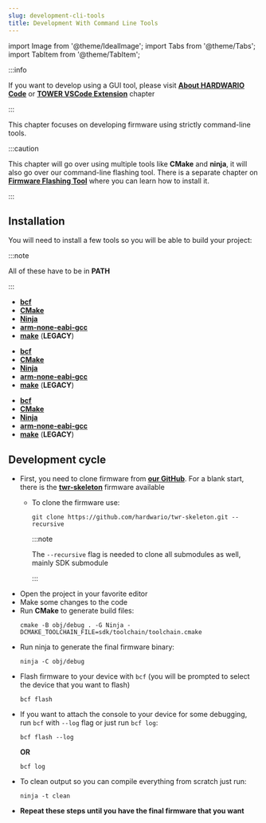 ```yaml
---
slug: development-cli-tools
title: Development With Command Line Tools
---
```

import Image from '@theme/IdealImage';
import Tabs from '@theme/Tabs';
import TabItem from '@theme/TabItem';

:::info

If you want to develop using a GUI tool, please visit [**About HARDWARIO Code**](./about-hardwario-code.md) or [**TOWER VSCode Extension**](./tower-vscode-extension.md) chapter

:::

This chapter focuses on developing firmware using strictly command-line tools.

:::caution

This chapter will go over using multiple tools like **CMake** and **ninja**, it will also go over our command-line flashing tool. There is a separate chapter on [**Firmware Flashing Tool**](../command-line-tools/firmware-tool.md) where you can learn how to install it.

:::

## Installation

You will need to install a few tools so you will be able to build your project:

:::note

All of these have to be in **PATH**

:::

<Tabs groupId="operating-system">
<TabItem value="windows" label="Windows" default>

- [**bcf**](../command-line-tools/firmware-tool.md)
- [**CMake**](https://cmake.org/install/)
- [**Ninja**](https://github.com/ninja-build/ninja/releases)
- [**arm-none-eabi-gcc**](https://mynewt.apache.org/latest/get_started/native_install/cross_tools.html#installing-the-arm-toolchain-for-windows)
- [**make**](https://www.technewstoday.com/install-and-use-make-in-windows/) (**LEGACY**)

</TabItem>
<TabItem value="linux" label="Linux">

- [**bcf**](../command-line-tools/firmware-tool.md)
- [**CMake**](https://cmake.org/install/)
- [**Ninja**](https://github.com/ninja-build/ninja/releases)
- [**arm-none-eabi-gcc**](https://mynewt.apache.org/latest/get_started/native_install/cross_tools.html#installing-the-arm-toolchain-for-linux)
- [**make**](https://linuxhint.com/install-make-ubuntu/) (**LEGACY**)

</TabItem>
<TabItem value="macOS" label="macOS">

- [**bcf**](../command-line-tools/firmware-tool.md)
- [**CMake**](https://cmake.org/install/)
- [**Ninja**](https://github.com/ninja-build/ninja/releases)
- [**arm-none-eabi-gcc**](https://mynewt.apache.org/latest/get_started/native_install/cross_tools.html#installing-the-arm-toolchain-for-mac-os-x)
- [**make**](https://formulae.brew.sh/formula/make) (**LEGACY**)

</TabItem>
</Tabs>

## Development cycle

- First, you need to clone firmware from [**our GitHub**](https://github.com/hardwario). For a blank start, there is the [**twr-skeleton**](https://github.com/hardwario/twr-skeleton) firmware available
  - To clone the firmware use:
    ```
    git clone https://github.com/hardwario/twr-skeleton.git --recursive
    ```
    :::note

    The `--recursive` flag is needed to clone all submodules as well, mainly SDK submodule

    :::
- Open the project in your favorite editor
- Make some changes to the code
- Run **CMake** to generate build files:
  ```
  cmake -B obj/debug . -G Ninja -DCMAKE_TOOLCHAIN_FILE=sdk/toolchain/toolchain.cmake
  ```
- Run ninja to generate the final firmware binary:
  ```
  ninja -C obj/debug
  ```
- Flash firmware to your device with `bcf` (you will be prompted to select the device that you want to flash)
  ```
  bcf flash
  ```
- If you want to attach the console to your device for some debugging, run `bcf` with `--log` flag or just run `bcf log`:
  ```
  bcf flash --log
  ```
  **OR**
  ```
  bcf log
  ```
- To clean output so you can compile everything from scratch just run:
  ```
  ninja -t clean
  ```
- **Repeat these steps until you have the final firmware that you want**
